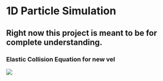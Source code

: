 # 1D Particle Simulation
Right now this project is meant to be for complete understanding.
---
### Elastic Collision Equation for new vel
<img src="https://wikimedia.org/api/rest_v1/media/math/render/svg/14d5feb68844edae9e31c9cb4a2197ee922e409c">
